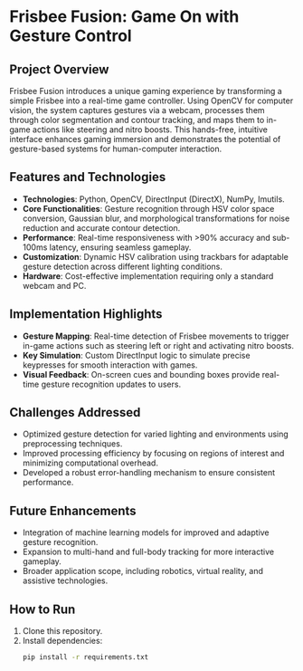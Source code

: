 # Frisbee Fusion: Game On with Gesture Control  

## Project Overview  
Frisbee Fusion introduces a unique gaming experience by transforming a simple Frisbee into a real-time game controller. Using OpenCV for computer vision, the system captures gestures via a webcam, processes them through color segmentation and contour tracking, and maps them to in-game actions like steering and nitro boosts. This hands-free, intuitive interface enhances gaming immersion and demonstrates the potential of gesture-based systems for human-computer interaction.  

## Features and Technologies  
- **Technologies**: Python, OpenCV, DirectInput (DirectX), NumPy, Imutils.  
- **Core Functionalities**: Gesture recognition through HSV color space conversion, Gaussian blur, and morphological transformations for noise reduction and accurate contour detection.  
- **Performance**: Real-time responsiveness with >90% accuracy and sub-100ms latency, ensuring seamless gameplay.  
- **Customization**: Dynamic HSV calibration using trackbars for adaptable gesture detection across different lighting conditions.  
- **Hardware**: Cost-effective implementation requiring only a standard webcam and PC.  

## Implementation Highlights  
- **Gesture Mapping**: Real-time detection of Frisbee movements to trigger in-game actions such as steering left or right and activating nitro boosts.  
- **Key Simulation**: Custom DirectInput logic to simulate precise keypresses for smooth interaction with games.  
- **Visual Feedback**: On-screen cues and bounding boxes provide real-time gesture recognition updates to users.  

## Challenges Addressed  
- Optimized gesture detection for varied lighting and environments using preprocessing techniques.  
- Improved processing efficiency by focusing on regions of interest and minimizing computational overhead.  
- Developed a robust error-handling mechanism to ensure consistent performance.  

## Future Enhancements  
- Integration of machine learning models for improved and adaptive gesture recognition.  
- Expansion to multi-hand and full-body tracking for more interactive gameplay.  
- Broader application scope, including robotics, virtual reality, and assistive technologies.  

## How to Run  
1. Clone this repository.  
2. Install dependencies:  
   ```bash
   pip install -r requirements.txt
